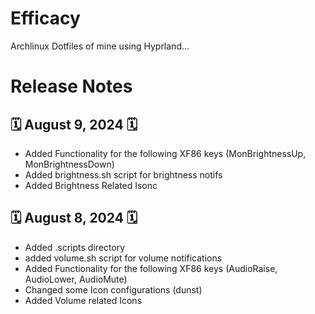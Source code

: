 # Efficacy
Archlinux Dotfiles of mine using Hyprland...

# Release Notes
## 🗓️ August 9, 2024 🗓️
- Added Functionality for the following XF86 keys (MonBrightnessUp, MonBrightnessDown)
- Added brightness.sh script for brightness notifs
- Added Brightness Related Isonc

## 🗓️ August 8, 2024 🗓️
- Added .scripts directory
- added volume.sh script for volume notifications
- Added Functionality for the following XF86 keys (AudioRaise, AudioLower, AudioMute)
- Changed some Icon configurations (dunst)
- Added Volume related Icons
